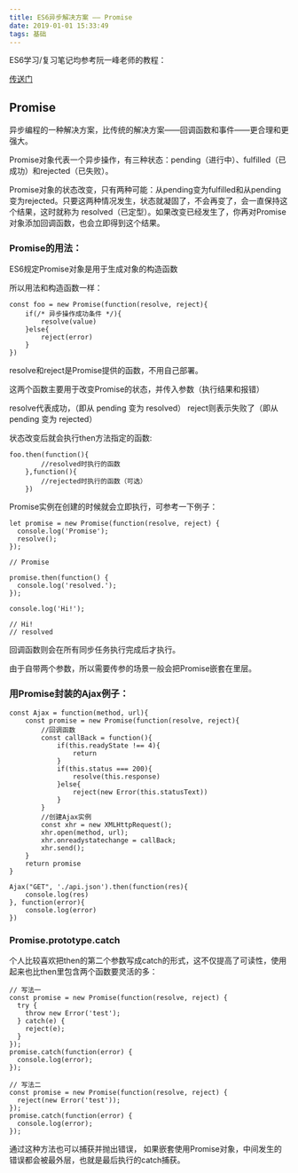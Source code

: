 ```yaml
---
title: ES6异步解决方案 —— Promise 
date: 2019-01-01 15:33:49
tags: 基础
---
```


ES6学习/复习笔记均参考阮一峰老师的教程：

 [传送门](http://es6.ruanyifeng.com/)


## Promise

异步编程的一种解决方案，比传统的解决方案——回调函数和事件——更合理和更强大。

Promise对象代表一个异步操作，有三种状态：pending（进行中）、fulfilled（已成功）和rejected（已失败）。

Promise对象的状态改变，只有两种可能：从pending变为fulfilled和从pending变为rejected。只要这两种情况发生，状态就凝固了，不会再变了，会一直保持这个结果，这时就称为 resolved（已定型）。如果改变已经发生了，你再对Promise对象添加回调函数，也会立即得到这个结果。

### Promise的用法：

ES6规定Promise对象是用于生成对象的构造函数

所以用法和构造函数一样：
```
const foo = new Promise(function(resolve, reject){
	if(/* 异步操作成功条件 */){
		resolve(value)
	}else{
		reject(error)
	}
})
```
resolve和reject是Promise提供的函数，不用自己部署。

这两个函数主要用于改变Promise的状态，并传入参数（执行结果和报错）

resolve代表成功，（即从 pending 变为 resolved）
reject则表示失败了（即从 pending 变为 rejected）

状态改变后就会执行then方法指定的函数:
```
foo.then(function(){
		//resolved时执行的函数
	},function(){
		//rejected时执行的函数（可选）
	})
```
Promise实例在创建的时候就会立即执行，可参考一下例子：
```
let promise = new Promise(function(resolve, reject) {
  console.log('Promise');
  resolve();
});

// Promise

promise.then(function() {
  console.log('resolved.');
});

console.log('Hi!');
	
// Hi!
// resolved
```
回调函数则会在所有同步任务执行完成后才执行。

由于自带两个参数，所以需要传参的场景一般会把Promise嵌套在里层。

### 用Promise封装的Ajax例子：
```
const Ajax = function(method, url){
	const promise = new Promise(function(resolve, reject){
		//回调函数
		const callBack = function(){
			if(this.readyState !== 4){
				return
			}
			if(this.status === 200){
				resolve(this.response)
			}else{
				reject(new Error(this.statusText))
			}
		} 
		//创建Ajax实例
		const xhr = new XMLHttpRequest();
		xhr.open(method, url);
		xhr.onreadystatechange = callBack;
		xhr.send();
	}
	return promise
}

Ajax("GET", './api.json').then(function(res){
	console.log(res)
}, function(error){
	console.log(error)
})
```

### Promise.prototype.catch

个人比较喜欢把then的第二个参数写成catch的形式，这不仅提高了可读性，使用起来也比then里包含两个函数要灵活的多：
```
// 写法一
const promise = new Promise(function(resolve, reject) {
  try {
    throw new Error('test');
  } catch(e) {
    reject(e);
  }
});
promise.catch(function(error) {
  console.log(error);
});

// 写法二
const promise = new Promise(function(resolve, reject) {
  reject(new Error('test'));
});
promise.catch(function(error) {
  console.log(error);
});
```

通过这种方法也可以捕获并抛出错误，
如果嵌套使用Promise对象，中间发生的错误都会被最外层，也就是最后执行的catch捕获。


